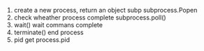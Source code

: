 1. create a new process, return an object subp
subprocess.Popen
2. check wheather process complete
subprocess.poll()
3. wait()
wait commans complete
4. terminate()
end process
5. pid
get process.pid
